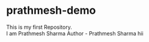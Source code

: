 # prathmesh-demo
This is my first Repository.
<br>
I am Prathmesh Sharma
Author - Prathmesh Sharma
hii